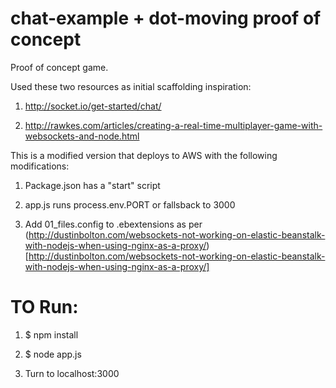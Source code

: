 # chat-example + dot-moving proof of concept
Proof of concept game.

Used these two resources as initial scaffolding inspiration: 

1) http://socket.io/get-started/chat/

2) http://rawkes.com/articles/creating-a-real-time-multiplayer-game-with-websockets-and-node.html

This is a modified version that deploys to AWS with the following modifications:
1) Package.json has a "start" script

2) app.js runs process.env.PORT or fallsback to 3000

3) Add 01_files.config to .ebextensions as per (http://dustinbolton.com/websockets-not-working-on-elastic-beanstalk-with-nodejs-when-using-nginx-as-a-proxy/)[http://dustinbolton.com/websockets-not-working-on-elastic-beanstalk-with-nodejs-when-using-nginx-as-a-proxy/]


# TO Run:

1) $ npm install

2) $ node app.js

3) Turn to localhost:3000
